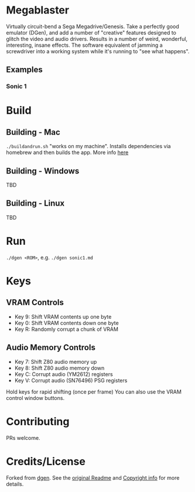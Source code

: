 # Megablaster

Virtually circuit-bend a Sega Megadrive/Genesis. Take a perfectly good emulator (DGen), and add a number of "creative" features designed to glitch the video and audio drivers. Results in a number of weird, wonderful, interesting, insane effects. The software equivalent of jamming a screwdriver into a working system while it's running to "see what happens".

## Examples
### Sonic 1


# Build
## Building - Mac
`./buildandrun.sh` "works on my machine". Installs dependencies via homebrew and then builds the app. More info [here](BUILDING_ON_MACOS.md)

## Building - Windows
TBD

## Building - Linux
TBD


# Run
`./dgen <ROM>`, e.g. `./dgen sonic1.md`


# Keys
## VRAM Controls
- Key 9: Shift VRAM contents up one byte
- Key 0: Shift VRAM contents down one byte
- Key R: Randomly corrupt a chunk of VRAM

## Audio Memory Controls
- Key 7: Shift Z80 audio memory up  
- Key 8: Shift Z80 audio memory down
- Key C: Corrupt audio (YM2612) registers
- Key V: Corrupt audio (SN76496) PSG registers


Hold keys for rapid shifting (once per frame)
You can also use the VRAM control window buttons.


# Contributing
PRs welcome. 

# Credits/License
Forked from [dgen](https://sourceforge.net/p/dgen/dgen/ci/master/tree/). See the [original Readme](README.original.md) and [Copyright info](COPYING) for more details.